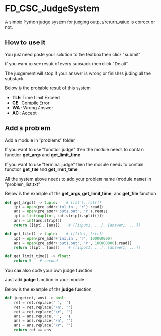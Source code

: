 # FD_CSC_JudgeSystem
A simple Python judge system for judging output/return_value is correct or not.

## How to use it
You just need paste your solution to the textbox then click "submit"

If you want to see result of every substack then click "Detail"

The judgement will stop if your answer is wrong or finishes juding all the substack

Below is the probable result of this system

- **TLE**: Time Limit Exceed
- **CE** : Compile Error
- **WA** : Wrong Answer
- **AC** : Accept

## Add a problem
Add a module in "problems" folder

If you want to use "function judge" then the module needs to contain function **get_args** and **get_limit_time**

If you want to use "terminal judge" then the module needs to contain function **get_file** and **get_limit_time**

All the system above needs to add your problem name (module name) in "problem_list.txt"

Below is the example of the **get_args**, **get_limit_time**, and **get_file** function

```python
def get_args() -> tuple:    # ([str], [str])
    ipt = open(pre_addr+'in1.in', 'r').read()
    ans = open(pre_addr+'out1.out', 'r').read()
    ipt = list(map(int, ipt.strip().split()))
    ans = int(ans.strip())
    return ([ipt], [ans])    # ([input1, ...], [answer1, ...])

def get_file() -> tuple:    # ([file], [str])
    ipt = open(pre_addr+'in1.in', 'r', 100000000)
    ans = open(pre_addr+'out1.out', 'r', 100000000).read()
    return ([ipt], [ans])    # ([input1, ...], [answer1, ...])

def get_limit_time() -> float:
    return 5    # second
```

You can also code your own judge function

Just add **judge** function in your module

Below is the example of the **judge** function

```python
def judge(ret, ans) -> bool:
    ret = ret.replace(' ', '')
    ret = ret.replace('\n', '')
    ret = ret.replace('\r', '')
    ans = ans.replace(' ', '')
    ans = ans.replace('\n', '')
    ans = ans.replace('\r', '')
    return ret == ans
```